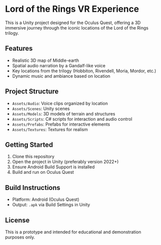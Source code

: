 # Lord of the Rings VR Experience

This is a Unity project designed for the Oculus Quest, offering a 3D immersive journey through the iconic locations of the Lord of the Rings trilogy.

## Features
- Realistic 3D map of Middle-earth
- Spatial audio narration by a Gandalf-like voice
- Key locations from the trilogy (Hobbiton, Rivendell, Moria, Mordor, etc.)
- Dynamic music and ambiance based on location

## Project Structure
- `Assets/Audio`: Voice clips organized by location
- `Assets/Scenes`: Unity scenes
- `Assets/Models`: 3D models of terrain and structures
- `Assets/Scripts`: C# scripts for interaction and audio control
- `Assets/Prefabs`: Prefabs for interactive elements
- `Assets/Textures`: Textures for realism

## Getting Started
1. Clone this repository
2. Open the project in Unity (preferably version 2022+)
3. Ensure Android Build Support is installed
4. Build and run on Oculus Quest

## Build Instructions
- Platform: Android (Oculus Quest)
- Output: `.apk` via Build Settings in Unity

## License
This is a prototype and intended for educational and demonstration purposes only.
